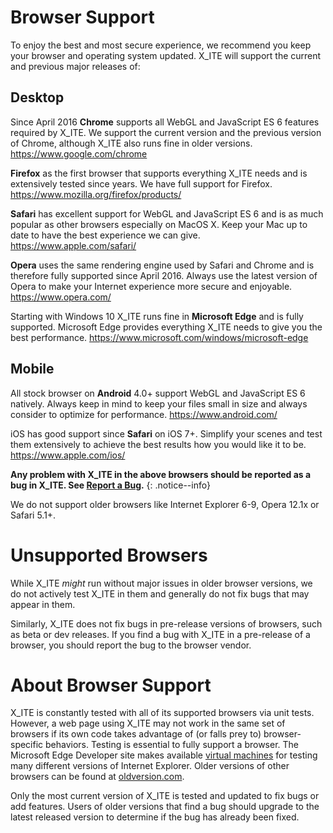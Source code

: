 Browser Support
===============

To enjoy the best and most secure experience, we recommend you keep your browser and operating system updated. X\_ITE will support the current and previous major releases of:

Desktop
-------

Since April 2016 **Chrome** supports all WebGL and JavaScript ES 6 features required by X\_ITE. We support the current version and the previous version of Chrome, although X\_ITE also runs fine in older versions.
<https://www.google.com/chrome>

**Firefox** as the first browser that supports everything X\_ITE needs and is extensively tested since years. We have full support for Firefox.
<https://www.mozilla.org/firefox/products/>

**Safari** has excellent support for WebGL and JavaScript ES 6 and is as much popular as other browsers especially on MacOS X. Keep your Mac up to date to have the best experience we can give.
<https://www.apple.com/safari/>

**Opera** uses the same rendering engine used by Safari and Chrome and is therefore fully supported since April 2016. Always use the latest version of Opera to make your Internet experience more secure and enjoyable.
<https://www.opera.com/>

Starting with Windows 10 X\_ITE runs fine in **Microsoft Edge** and is fully supported. Microsoft Edge provides everything X\_ITE needs to give you the best performance.
<https://www.microsoft.com/windows/microsoft-edge>

Mobile
------

All stock browser on **Android** 4.0+ support WebGL and JavaScript ES 6 natively. Always keep in mind to keep your files small in size and always consider to optimize for performance.
<https://www.android.com/>

iOS has good support since **Safari** on iOS 7+. Simplify your scenes and test them extensively to achieve the best results how you would like it to be.
<https://www.apple.com/ios/>

**Any problem with X\_ITE in the above browsers should be reported as a bug in X\_ITE. See [Report a Bug](https://github.com/create3000/x_ite/issues).**
{: .notice--info}

We do not support older browsers like Internet Explorer 6-9, Opera 12.1x or Safari 5.1+.

Unsupported Browsers
====================

While X\_ITE *might* run without major issues in older browser versions, we do not actively test X\_ITE in them and generally do not fix bugs that may appear in them.

Similarly, X\_ITE does not fix bugs in pre-release versions of browsers, such as beta or dev releases. If you find a bug with X\_ITE in a pre-release of a browser, you should report the bug to the browser vendor.

About Browser Support
=====================

X\_ITE is constantly tested with all of its supported browsers via unit tests. However, a web page using X\_ITE may not work in the same set of browsers if its own code takes advantage of (or falls prey to) browser-specific behaviors. Testing is essential to fully support a browser. The Microsoft Edge Developer site makes available [virtual machines](https://dev.windows.com/en-us/microsoft-edge/tools/vms/) for testing many different versions of Internet Explorer. Older versions of other browsers can be found at [oldversion.com](http://oldversion.com/).

Only the most current version of X\_ITE is tested and updated to fix bugs or add features. Users of older versions that find a bug should upgrade to the latest released version to determine if the bug has already been fixed.

